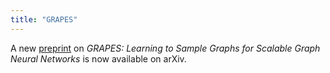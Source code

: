 ```yaml
---
title: "GRAPES"
---
```


A new <a href="https://arxiv.org/abs/2310.03399">preprint</a> on <i>GRAPES: Learning to Sample Graphs for Scalable Graph Neural Networks</i> is now available on arXiv. 

